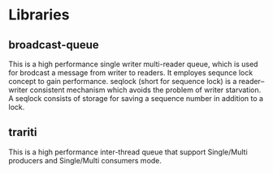 # Libraries

## broadcast-queue

This is a high performance single writer multi-reader queue, which is used for brodcast a message from writer to
readers. It employes sequnce lock concept to gain performance. seqlock (short for sequence lock) is a reader–writer consistent mechanism which avoids the problem of writer starvation. A seqlock consists of storage for saving a sequence number in addition to a lock.

## trariti

This is a high performance inter-thread queue that support Single/Multi producers and Single/Multi consumers mode.

